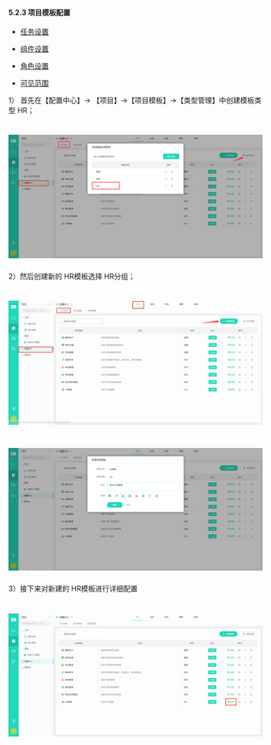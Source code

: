 #### 5.2.3 项目模板配置

* [任务设置](/guan-li-yuan-shou-ce/xiang-mu-mo-ban-pei-zhi-shou-ce/pei-zhi-shi-li-yan-shi/xiang-mu-mo-ban-pei-zhi/ren-wu-she-zhi.md)

* [组件设置](/guan-li-yuan-shou-ce/xiang-mu-mo-ban-pei-zhi-shou-ce/pei-zhi-shi-li-yan-shi/xiang-mu-mo-ban-pei-zhi/zu-jian-she-zhi.md)

* [角色设置](/guan-li-yuan-shou-ce/xiang-mu-mo-ban-pei-zhi-shou-ce/pei-zhi-shi-li-yan-shi/xiang-mu-mo-ban-pei-zhi/jiao-se-she-zhi.md)

* [可见范围](/guan-li-yuan-shou-ce/xiang-mu-mo-ban-pei-zhi-shou-ce/pei-zhi-shi-li-yan-shi/xiang-mu-mo-ban-pei-zhi/ke-jian-fan-wei.md)

1） 首先在【配置中心】→ 【项目】→【项目模板】→【类型管理】中创建模板类型 HR；

# ![](/assets/1创建HR分组.png)

2）然后创建新的 HR模板选择 HR分组；

# ![](/assets/1创建项目模板2.png)

# ![](/assets/1创建项目模板2.2.png)

3）接下来对新建的 HR模板进行详细配置

# ![](/assets/1配置模板.png)